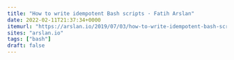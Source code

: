 ```yaml
---
title: "How to write idempotent Bash scripts · Fatih Arslan"
date: 2022-02-11T21:37:34+0000
itemurl: "https://arslan.io/2019/07/03/how-to-write-idempotent-bash-scripts/"
sites: "arslan.io"
tags: ["bash"]
draft: false
---
```

